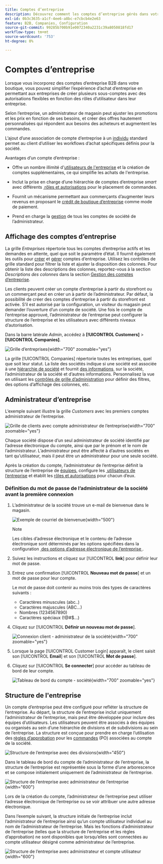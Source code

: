```yaml
---
title: Comptes d’entreprise
description: Découvrez comment les comptes d’entreprise gérés dans votre boutique Adobe Commerce permettent de rejoindre plusieurs acheteurs appartenant à la même société dans un seul compte d’entreprise.
exl-id: 0b3c3635-a1cf-4ee6-a8bc-e7cbcb4e2e63
feature: B2B, Companies, Configuration
source-git-commit: 99285b700b91e0072340a2231c39a8050818fd17
workflow-type: tm+mt
source-wordcount: '753'
ht-degree: 0%

---
```


# Comptes d’entreprise

Lorsque vous incorporez des comptes d’entreprise B2B dans votre boutique, vous pouvez simplifier l’expérience d’achat d’entreprise en permettant aux entreprises de créer plusieurs sous-comptes avec des autorisations flexibles en fonction des rôles d’utilisateur dans leur entreprise.

Selon l’entreprise, un administrateur de magasin peut ajuster les promotions et les prix en fonction de ses besoins, et créer des offres hautement personnalisées qui répondent aux besoins des acheteurs et augmentent les commandes.

L’ajout d’une association de compte d’entreprise à un [individu](../customers/account-create.md) standard permet au client d’utiliser les workflows d’achat spécifiques définis pour la société.

Avantages d’un compte d’entreprise :

- Offre un nombre illimité d&#39;[utilisateurs de l&#39;entreprise](account-company-users.md) et la création de comptes supplémentaires, ce qui simplifie les achats de l&#39;entreprise.

- Inclut la prise en charge d’une hiérarchie de comptes d’entreprise _smart_ avec différents [&#x200B; rôles et autorisations](account-company-roles-permissions.md) pour le placement de commandes.

- Fournit un mécanisme permettant aux commerçants d’augmenter leurs revenus en proposant le [crédit de boutique d’entreprise](credit-company.md) comme mode de paiement.

- Prend en charge la [gestion](account-company-manage.md) de tous les comptes de société de l’administrateur.

## Affichage des comptes d’entreprise

La grille _Entreprises_ répertorie tous les comptes d’entreprise actifs et les demandes en attente, quel que soit le paramètre d’état. Il fournit également les outils pour [créer](account-company-create.md) et [gérer](account-company-manage.md) comptes d’entreprise. Utilisez les contrôles de grille standard pour filtrer la liste et ajuster la disposition des colonnes. Pour obtenir la liste des descriptions des colonnes, reportez-vous à la section _Descriptions des colonnes_ dans la section [&#x200B; Gestion des comptes d’entreprise](account-company-manage.md).

Les clients peuvent créer un compte d’entreprise à partir du storefront ou un commerçant peut en créer un à partir de l’administrateur. Par défaut, la possibilité de créer des comptes d’entreprise à partir du storefront est activée. S’il est autorisé par la configuration, un visiteur du magasin peut demander l’ouverture d’un compte de société. Une fois le compte de l’entreprise approuvé, l’administrateur de l’entreprise peut configurer la structure de l’entreprise et les utilisateurs avec différents niveaux d’autorisation.

Dans la barre latérale _Admin_, accédez à **[!UICONTROL Customers]** > **[!UICONTROL Companies]**.

![Grille d’entreprises](./assets/companies-grid.png){width="700" zoomable="yes"}

La grille [!UICONTROL Companies] répertorie toutes les entreprises, quel que soit leur statut. La liste des sociétés indique si une société est associée à une [hiérarchie de société](manage-company-hierarchy.md) et fournit [&#x200B; des informations &#x200B;](/help/b2b/account-company-manage.md#company-options-and-columns) sur la société, l’administrateur de la société et d’autres informations. Personnalisez la vue en utilisant les [contrôles de grille d’administration](../getting-started/admin-grid-controls.md) pour définir des filtres, des options d’affichage des colonnes, etc.

## Administrateur d’entreprise

L’exemple suivant illustre la grille _Customers_ avec les premiers comptes administrateur de l’entreprise.

![Grille de clients avec compte administrateur de l’entreprise](./assets/company-admin-user-account.png){width="700" zoomable="yes"}

Chaque société dispose d’un seul administrateur de société identifié par l’adresse électronique du compte, ainsi que par le prénom et le nom de l’administrateur. L’administrateur peut être affecté à d’autres sociétés en tant qu’utilisateur, mais il peut être un administrateur pour une seule société.

Après la création du compte, l’administrateur de l’entreprise définit la structure de l’entreprise de [équipes](account-company-structure.md), configure les [&#x200B; utilisateurs de l’entreprise](account-company-users.md) et établit les [rôles et autorisations](account-company-roles-permissions.md) pour chacun d’eux.

### Définition du mot de passe de l’administrateur de la société avant la première connexion

1. L’administrateur de la société trouve un e-mail de bienvenue dans le magasin.

   ![Exemple de courriel de bienvenue](./assets/company-admin-welcome-email.png){width="500"}

   >[!NOTE]
   >
   >Les cibles d’adresse électronique et le contenu de l’adresse électronique sont déterminés par les options spécifiées dans la configuration [&#x200B; des options d’adresse électronique de l’entreprise &#x200B;](email-company-configuration.md).

1. Suivez les instructions et cliquez sur [!UICONTROL **link**] pour définir leur mot de passe.

1. Entrez une confirmation [!UICONTROL **Nouveau mot de passe**] et un mot de passe pour leur compte.

   Le mot de passe doit contenir au moins trois des types de caractères suivants :

   - Caractères minuscules (abc..)
   - Caractères majuscules (ABC...)
   - Nombres (1234567890)
   - Caractères spéciaux (!@#$...)

1. Cliquez sur [!UICONTROL **Définir un nouveau mot de passe**].

   ![Connexion client - administrateur de la société](./assets/company-admin-account-login.png){width="700" zoomable="yes"}

1. Lorsque la page [!UICONTROL Customer Login] apparaît, le client saisit son [!UICONTROL **Email**] et son [!UICONTROL **Mot de passe**].

1. Cliquez sur [!UICONTROL **Se connecter**] pour accéder au tableau de bord de leur compte.

   ![Tableau de bord du compte - société](./assets/account-dashboard-company.png){width="700" zoomable="yes"}

## Structure de l&#39;entreprise

Un compte d’entreprise peut être configuré pour refléter la structure de l’entreprise. Au départ, la structure de l’entreprise inclut uniquement l’administrateur de l’entreprise, mais peut être développée pour inclure des équipes d’utilisateurs. Les utilisateurs peuvent être associés à des équipes ou organisés au sein d’une hiérarchie de divisions et de subdivisions au sein de l’entreprise. La structure est conçue pour prendre en charge l’utilisation des [règles d’approbation](account-dashboard-approval-rules.md) pour les [commandes](purchase-order-flow.md) (PO) associées au compte de la société.

![Structure de l’entreprise avec des divisions](./assets/company-structure-diagram.svg){width="450"}

Dans le tableau de bord du compte de l’administrateur de l’entreprise, la structure de l’entreprise est représentée sous la forme d’une arborescence et se compose initialement uniquement de l’administrateur de l’entreprise.

![Structure de l’entreprise avec administrateur de l’entreprise](./assets/company-structure-tree-admin.png){width="600"}

Lors de la création du compte, l’administrateur de l’entreprise peut utiliser l’adresse électronique de l’entreprise ou se voir attribuer une autre adresse électronique.

Dans l’exemple suivant, la structure initiale de l’entreprise inclut l’administrateur de l’entreprise ainsi qu’un compte utilisateur individuel au nom de l’administrateur de l’entreprise. Mais les fonctions d’administrateur de l’entreprise (telles que la structure de l’entreprise et les règles d’approbation) ne sont disponibles que lorsqu’elles sont connectées au compte utilisateur désigné comme administrateur de l’entreprise.

![Structure de l’entreprise avec administrateur et compte utilisateur](./assets/company-structure-tree-admin-user.png){width="600"}
